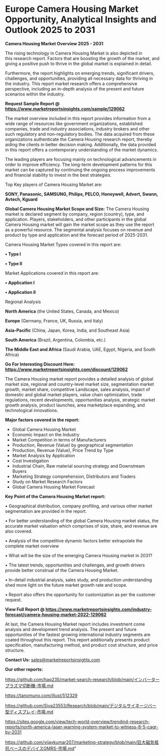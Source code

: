 # Europe Camera Housing Market Opportunity, Analytical Insights and Outlook 2025 to 2031

<Strong> Camera Housing Market Overview 2025 - 2031</strong>

The rising technology in Camera Housing Market is also depicted in this research report. Factors that are boosting the growth of the market, and giving a positive push to thrive in the global market is explained in detail.

Furthermore, the report highlights on emerging trends, significant drivers, challenges, and opportunities, providing all necessary data for thriving in the industry. This report market research offers a comprehensive perspective, including an in-depth analysis of the present and future scenarios within the industry.

<strong>Request Sample Report @ <a href=https://www.marketreportsinsights.com/sample/129062>https://www.marketreportsinsights.com/sample/129062</a></strong>

The market overview included in this report provides information from a wide range of resources like government organizations, established companies, trade and industry associations, industry brokers and other such regulatory and non-regulatory bodies. The data acquired from these organizations authenticate the Camera Housing research report, thereby aiding the clients in better decision making. Additionally, the data provided in this report offers a contemporary understanding of the market dynamics.

The leading players are focusing mainly on technological advancements in order to improve efficiency. The long-term development patterns for this market can be captured by continuing the ongoing process improvements and financial stability to invest in the best strategies.

Top Key players of Camera Housing Market are:

<strong>SONY, Panasonic, SAMSUNG, Philips, PELCO, Honeywell, Advert, Swann, Avtech, Kguard</strong>

<strong><b>Global Camera Housing Market Scope and Size:</b></strong>
The Camera Housing market is declared segment by company, region (country), type, and application. Players, stakeholders, and other participants in the global Camera Housing market will gain the market scope as they use the report as a powerful resource. The segmental analysis focuses on revenue and product by type and application and the forecast period of 2025-2031.

Camera Housing Market Types covered in this report are:

<strong>• Type I

• Type II</strong>

Market Applications covered in this report are:

<strong>• Application I

• Application II</strong> 

Regional Analysis

<strong>North America</strong> (the United States, Canada, and Mexico)

<strong>Europe</strong> (Germany, France, UK, Russia, and Italy)

<strong>Asia-Pacific</strong> (China, Japan, Korea, India, and Southeast Asia)

<strong>South America</strong> (Brazil, Argentina, Colombia, etc.)

<strong>The Middle East and Africa</strong> (Saudi Arabia, UAE, Egypt, Nigeria, and South Africa)

<strong>Go For Interesting Discount Here: <a href=https://www.marketreportsinsights.com/discount/129062>https://www.marketreportsinsights.com/discount/129062</a></strong>

The Camera Housing market report provides a detailed analysis of global market size, regional and country-level market size, segmentation market growth, market share, competitive Landscape, sales analysis, impact of domestic and global market players, value chain optimization, trade regulations, recent developments, opportunities analysis, strategic market growth analysis, product launches, area marketplace expanding, and technological innovations.

<strong><b>Major factors covered in the report:</b></strong>
<ul>
  <li>Global Camera Housing Market </li>
  <li>Economic Impact on the Industry</li>
  <li>Market Competition in terms of Manufacturers</li>
  <li>Production, Revenue (Value) by geographical segmentation</li>
  <li>Production, Revenue (Value), Price Trend by Type</li>
  <li>Market Analysis by Application</li>
  <li>Cost Investigation</li>
  <li>Industrial Chain, Raw material sourcing strategy and Downstream Buyers</li>
  <li>Marketing Strategy comprehension, Distributors and Traders</li>
  <li>Study on Market Research Factors</li>
  <li>Global Camera Housing Market Forecast</li>
</ul>

<strong><b>Key Point of the Camera Housing Market report:</b></strong>

• Geographical distribution, company profiling, and various other market segmentation are provided in the report.

• For better understanding of the global Camera Housing market status, the accurate market valuation which comprises of size, share, and revenue are also covered.

• Analysis of the competitive dynamic factors better extrapolate the complete market overview

• What will be the size of the emerging Camera Housing market in 2031?

• The latest trends, opportunities and challenges, and growth drivers provide better construal of the Camera Housing Market.

• In-detail industrial analysis, sales study, and production understanding shed more light on the future market growth rate and scope.

• Report also offers the opportunity for customization as per the customer request.

<strong><b>View Full Report @ <a href=https://www.marketreportsinsights.com/industry-forecast/camera-housing-market-2022-129062>https://www.marketreportsinsights.com/industry-forecast/camera-housing-market-2022-129062</a></b></strong>


At last, the Camera Housing Market report includes investment come analysis and development trend analysis. The present and future opportunities of the fastest growing international industry segments are coated throughout this report. This report additionally presents product specification, manufacturing method, and product cost structure, and price structure.

<strong>Contact Us:</strong>
sales@marketreportsinsights.com

<strong>Our other reports:</strong>

<a href=https://github.com/haq235/market-search-research/blob/main/インバータープラズマ切断機-市場.md>https://github.com/haq235/market-search-research/blob/main/インバータープラズマ切断機-市場.md</a>

<a href=https://tanomuno.com/illust/512329>https://tanomuno.com/illust/512329</a>

<a href=https://github.com/Siya23553/Research/blob/main/デジタルサイネージバー型ディスプレイ-市場.md>https://github.com/Siya23553/Research/blob/main/デジタルサイネージバー型ディスプレイ-市場.md</a>

<a href=https://sites.google.com/view/tech-world-overview/trendind-research-reports/north-america-laser-warning-system-market-to-witness-8-5-cagr-by-2031>https://sites.google.com/view/tech-world-overview/trendind-research-reports/north-america-laser-warning-system-market-to-witness-8-5-cagr-by-2031</a>

<a href=https://github.com/vijaykumar207/marketing-strategy/blob/main/巨大磁気抵抗ベースのデバイスGMRS-市場.md>https://github.com/vijaykumar207/marketing-strategy/blob/main/巨大磁気抵抗ベースのデバイスGMRS-市場.md</a>"
